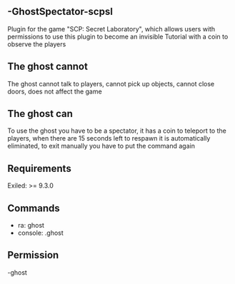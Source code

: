  ## -GhostSpectator-scpsl
 Plugin for the game "SCP: Secret Laboratory", which allows users with permissions to use this plugin to become an invisible Tutorial with a coin to observe the players

## The ghost cannot
The ghost cannot talk to players, cannot pick up objects, cannot close doors, does not affect the game

## The ghost can
To use the ghost you have to be a spectator, it has a coin to teleport to the players, when there are 15 seconds left to respawn it is automatically eliminated, to exit manually you have to put the command again

## Requirements
Exiled: >= 9.3.0


## Commands
- ra: ghost
-  console: .ghost


## Permission
-ghost



